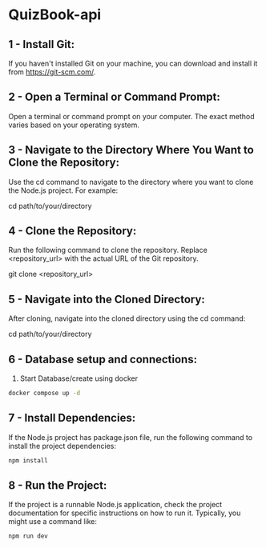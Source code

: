 # QuizBook-api

## 1 - Install Git:
If you haven't installed Git on your machine, you can download and install it from https://git-scm.com/.

## 2 - Open a Terminal or Command Prompt:
Open a terminal or command prompt on your computer. The exact method varies based on your operating system.

## 3 - Navigate to the Directory Where You Want to Clone the Repository:
Use the cd command to navigate to the directory where you want to clone the Node.js project. For example:

cd path/to/your/directory

## 4 - Clone the Repository:
Run the following command to clone the repository. Replace <repository_url> with the actual URL of the Git repository.

git clone <repository_url>

## 5 - Navigate into the Cloned Directory:
After cloning, navigate into the cloned directory using the cd command:

cd path/to/your/directory

## 6 - Database setup and connections:

1. Start Database/create using docker

```bash
docker compose up -d
```


## 7 - Install Dependencies:
If the Node.js project has package.json file, run the following command to install the project dependencies:

```bash
npm install
```


## 8 - Run the Project:
If the project is a runnable Node.js application, check the project documentation for specific instructions on how to run it. Typically, you might use a command like:

```bash
npm run dev
```
